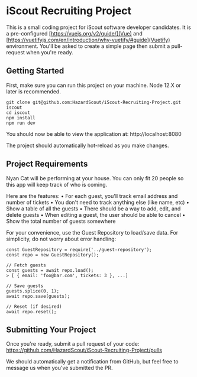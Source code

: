 # iScout Recruiting Project

This is a small coding project for iScout software developer candidates. It is
a pre-configured [https://vuejs.org/v2/guide/](Vue) and
[https://vuetifyjs.com/en/introduction/why-vuetify/#guide](Vuetify) environment.
You'll be asked to create a simple page then submit a pull-request when you're
ready.


## Getting Started

First, make sure you can run this project on your machine. Node 12.X or later
is recommended.

```
git clone git@github.com:HazardScout/iScout-Recruiting-Project.git iscout
cd iscout
npm install
npm run dev
```

You should now be able to view the application at: http://localhost:8080

The project should automatically hot-reload as you make changes.


## Project Requirements

Nyan Cat will be performing at your house. You can only fit 20 people
so this app will keep track of who is coming.

Here are the features:
 • For each guest, you'll track email address and number of tickets
 • You don't need to track anything else (like name, etc)
 • Show a table of all the guests
 • There should be a way to add, edit, and delete guests
 • When editing a guest, the user should be able to cancel
 • Show the total number of guests somewhere

For your convenience, use the Guest Repository to load/save data. For
simplicity, do not worry about error handling:

    const GuestRepository = require('../guest-repository');
    const repo = new GuestRepository();

    // Fetch guests
    const guests = await repo.load();
    > [ { email: 'foo@bar.com', tickets: 3 }, ...]

    // Save guests
    guests.splice(0, 1);
    await repo.save(guests);

    // Reset (if desired)
    await repo.reset();


## Submitting Your Project

Once you're ready, submit a pull request of your code:
https://github.com/HazardScout/iScout-Recruiting-Project/pulls

We should automatically get a notification from GitHub, but feel
free to message us when you've submitted the PR.